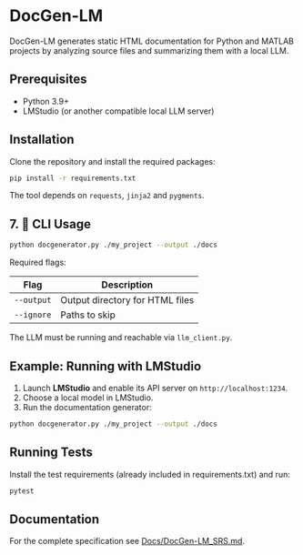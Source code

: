# DocGen-LM

DocGen-LM generates static HTML documentation for Python and MATLAB projects by analyzing source files and summarizing them with a local LLM.

## Prerequisites

- Python 3.9+
- LMStudio (or another compatible local LLM server)

## Installation

Clone the repository and install the required packages:

```bash
pip install -r requirements.txt
```

The tool depends on `requests`, `jinja2` and `pygments`.

## 7. 🧪 CLI Usage

```bash
python docgenerator.py ./my_project --output ./docs
```

Required flags:

| Flag       | Description                      |
|------------|----------------------------------|
| `--output` | Output directory for HTML files  |
| `--ignore` | Paths to skip                    |

The LLM must be running and reachable via `llm_client.py`.

## Example: Running with LMStudio

1. Launch **LMStudio** and enable its API server on `http://localhost:1234`.
2. Choose a local model in LMStudio.
3. Run the documentation generator:

```bash
python docgenerator.py ./my_project --output ./docs
```


## Running Tests

Install the test requirements (already included in requirements.txt) and run:

```bash
pytest
```

## Documentation

For the complete specification see [Docs/DocGen-LM_SRS.md](Docs/DocGen-LM_SRS.md).
